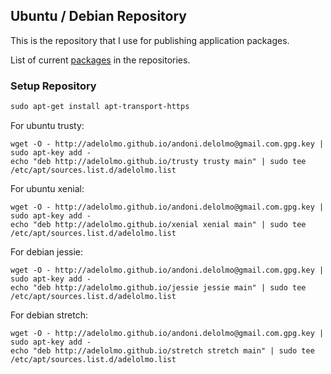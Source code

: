 ## Ubuntu / Debian Repository

This is the repository that I use for publishing application packages.

List of current [packages](PACKAGES.md) in the repositories.

### Setup Repository

```markdown
sudo apt-get install apt-transport-https
```
For ubuntu trusty:
```
wget -O - http://adelolmo.github.io/andoni.delolmo@gmail.com.gpg.key | sudo apt-key add -
echo "deb http://adelolmo.github.io/trusty trusty main" | sudo tee /etc/apt/sources.list.d/adelolmo.list
```
For ubuntu xenial:
```
wget -O - http://adelolmo.github.io/andoni.delolmo@gmail.com.gpg.key | sudo apt-key add -
echo "deb http://adelolmo.github.io/xenial xenial main" | sudo tee /etc/apt/sources.list.d/adelolmo.list
```
For debian jessie:
```
wget -O - http://adelolmo.github.io/andoni.delolmo@gmail.com.gpg.key | sudo apt-key add -
echo "deb http://adelolmo.github.io/jessie jessie main" | sudo tee /etc/apt/sources.list.d/adelolmo.list
```
For debian stretch:
```
wget -O - http://adelolmo.github.io/andoni.delolmo@gmail.com.gpg.key | sudo apt-key add -
echo "deb http://adelolmo.github.io/stretch stretch main" | sudo tee /etc/apt/sources.list.d/adelolmo.list
```